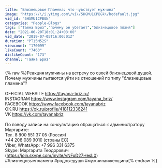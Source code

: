 ```yaml
---
title: "Близнецовые Пламена: что чувствует мужчина"
image: "https:\/\/i.ytimg.com\/vi\/5HGMU1CPBGk\/hqdefault.jpg"
vid_id: "5HGMU1CPBGk"
categories: "People-Blogs"
tags: ["Таяна Бриз","почему он убегает","близнецовое пламя"]
date: "2021-06-20T18:01:24+03:00"
vid_date: "2019-07-05T16:00:01Z"
duration: "PT15M52S"
viewcount: "170099"
likeCount: "7463"
dislikeCount: "173"
channel: "Таяна Бриз"
---
```

{% raw %}Реакция мужчины на встречу со своей близнецовой душой. Почему мужчины пытаются уйти из отношений по типу &quot;близнецовые пламена&quot;?<br /><br />OFFICIAL WEBSITE  <a rel="nofollow" target="blank" href="https://tayana-briz.ru/">https://tayana-briz.ru/</a><br />INSTAGRAM  <a rel="nofollow" target="blank" href="https://www.instagram.com/tayana_briz/">https://www.instagram.com/tayana_briz/</a><br />FACEBOOK  <a rel="nofollow" target="blank" href="https://www.facebook.com/tayanabriz">https://www.facebook.com/tayanabriz</a><br />OK.RU  <a rel="nofollow" target="blank" href="https://ok.ru/profile/418112336241">https://ok.ru/profile/418112336241</a><br />VK  <a rel="nofollow" target="blank" href="https://vk.com/tayanabriz">https://vk.com/tayanabriz</a><br /><br />По поводу записи на консультацию обращаться к администратору Маргарите:<br />Тел. 8 800 551 37 05 (Россия)<br />+44 208 089 9010 (страны ЕС)<br />Viber, WhatsApp: +7 996 331 6375<br />Skype: Маргарита Теодорович (<a rel="nofollow" target="blank" href="https://join.skype.com/invite/vNFoD27HesL0)">https://join.skype.com/invite/vNFoD27HesL0)</a><br />#близнецовыепламена #родныедуши #мужчинаиженщина{% endraw %}
